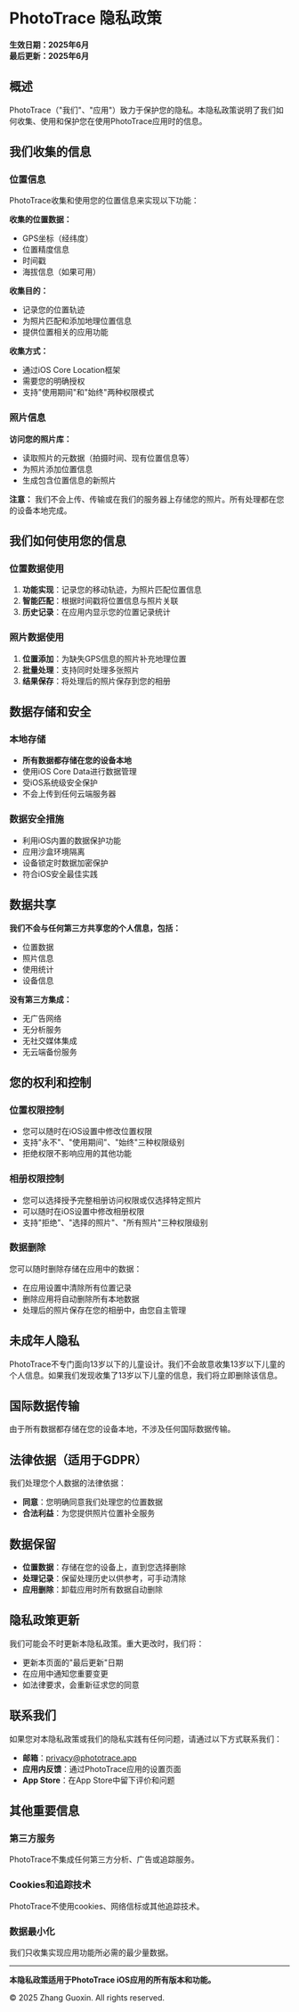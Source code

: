 # PhotoTrace 隐私政策

**生效日期：2025年6月**  
**最后更新：2025年6月**

## 概述

PhotoTrace（"我们"、"应用"）致力于保护您的隐私。本隐私政策说明了我们如何收集、使用和保护您在使用PhotoTrace应用时的信息。

## 我们收集的信息

### 位置信息
PhotoTrace收集和使用您的位置信息来实现以下功能：

**收集的位置数据：**
- GPS坐标（经纬度）
- 位置精度信息
- 时间戳
- 海拔信息（如果可用）

**收集目的：**
- 记录您的位置轨迹
- 为照片匹配和添加地理位置信息
- 提供位置相关的应用功能

**收集方式：**
- 通过iOS Core Location框架
- 需要您的明确授权
- 支持"使用期间"和"始终"两种权限模式

### 照片信息
**访问您的照片库：**
- 读取照片的元数据（拍摄时间、现有位置信息等）
- 为照片添加位置信息
- 生成包含位置信息的新照片

**注意：** 我们不会上传、传输或在我们的服务器上存储您的照片。所有处理都在您的设备本地完成。

## 我们如何使用您的信息

### 位置数据使用
1. **功能实现**：记录您的移动轨迹，为照片匹配位置信息
2. **智能匹配**：根据时间戳将位置信息与照片关联
3. **历史记录**：在应用内显示您的位置记录统计

### 照片数据使用
1. **位置添加**：为缺失GPS信息的照片补充地理位置
2. **批量处理**：支持同时处理多张照片
3. **结果保存**：将处理后的照片保存到您的相册

## 数据存储和安全

### 本地存储
- **所有数据都存储在您的设备本地**
- 使用iOS Core Data进行数据管理
- 受iOS系统级安全保护
- 不会上传到任何云端服务器

### 数据安全措施
- 利用iOS内置的数据保护功能
- 应用沙盒环境隔离
- 设备锁定时数据加密保护
- 符合iOS安全最佳实践

## 数据共享

**我们不会与任何第三方共享您的个人信息，包括：**
- 位置数据
- 照片信息  
- 使用统计
- 设备信息

**没有第三方集成：**
- 无广告网络
- 无分析服务
- 无社交媒体集成
- 无云端备份服务

## 您的权利和控制

### 位置权限控制
- 您可以随时在iOS设置中修改位置权限
- 支持"永不"、"使用期间"、"始终"三种权限级别
- 拒绝权限不影响应用的其他功能

### 相册权限控制
- 您可以选择授予完整相册访问权限或仅选择特定照片
- 可以随时在iOS设置中修改相册权限
- 支持"拒绝"、"选择的照片"、"所有照片"三种权限级别

### 数据删除
您可以随时删除存储在应用中的数据：
- 在应用设置中清除所有位置记录
- 删除应用将自动删除所有本地数据
- 处理后的照片保存在您的相册中，由您自主管理

## 未成年人隐私

PhotoTrace不专门面向13岁以下的儿童设计。我们不会故意收集13岁以下儿童的个人信息。如果我们发现收集了13岁以下儿童的信息，我们将立即删除该信息。

## 国际数据传输

由于所有数据都存储在您的设备本地，不涉及任何国际数据传输。

## 法律依据（适用于GDPR）

我们处理您个人数据的法律依据：
- **同意**：您明确同意我们处理您的位置数据
- **合法利益**：为您提供照片位置补全服务

## 数据保留

- **位置数据**：存储在您的设备上，直到您选择删除
- **处理记录**：保留处理历史以供参考，可手动清除
- **应用删除**：卸载应用时所有数据自动删除

## 隐私政策更新

我们可能会不时更新本隐私政策。重大更改时，我们将：
- 更新本页面的"最后更新"日期
- 在应用中通知您重要变更
- 如法律要求，会重新征求您的同意

## 联系我们

如果您对本隐私政策或我们的隐私实践有任何问题，请通过以下方式联系我们：

- **邮箱**：privacy@phototrace.app
- **应用内反馈**：通过PhotoTrace应用的设置页面
- **App Store**：在App Store中留下评价和问题

## 其他重要信息

### 第三方服务
PhotoTrace不集成任何第三方分析、广告或追踪服务。

### Cookies和追踪技术
PhotoTrace不使用cookies、网络信标或其他追踪技术。

### 数据最小化
我们只收集实现应用功能所必需的最少量数据。

---

**本隐私政策适用于PhotoTrace iOS应用的所有版本和功能。**

© 2025 Zhang Guoxin. All rights reserved. 